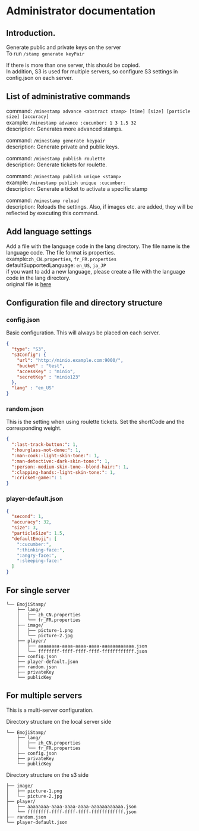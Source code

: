# Administrator documentation

## Introduction.
Generate public and private keys on the server<br />
To run `/stamp generate keyPair`<br />

If there is more than one server, this should be copied. <br />
In addition, S3 is used for multiple servers, so configure S3 settings in config.json on each server.

## List of administrative commands
command: `/minestamp advance <abstract stamp> [time] [size] [particle size] [accuracy]`<br />
example: `/minestamp advance :cucumber: 1 3 1.5 32`<br />
description: Generates more advanced stamps.<br />

command: `/minestamp generate keypair`<br />
description: Generate private and public keys.<br />

command: `/minestamp publish roulette`<br />
description: Generate tickets for roulette.<br />

command: `/minestamp publish unique <stamp>`<br />
example: `/minestamp publish unique :cucumber:`<br />
description: Generate a ticket to activate a specific stamp<br />

command: `/minestamp reload`<br />
description: Reloads the settings. Also, if images etc. are added, they will be reflected by executing this command.<br />

## Add language settings

Add a file with the language code in the lang directory. The file name is the language code. The file format is
properties. <br />
example:`zh_CN.properties`, `fr_FR.properties` <br />
defaultSupportedLanguage: `en_US`, `ja_JP` <br />
if you want to add a new language, please create a file with the language code in the lang directory. <br />
original file is [here](https://github.com/Nlkomaru/MineStamp/blob/master/src/main/resources/lang/en_US.properties) <br />


## Configuration file and directory structure

### config.json
Basic configuration. This will always be placed on each server.

```json
{
  "type": "S3",
  "s3Config": {
    "url": "http://minio.example.com:9000/",
    "bucket" : "test",
    "accessKey" : "minio",
    "secretKey" : "minio123"
  },
  "lang" : "en_US"
}
```
### random.json
This is the setting when using roulette tickets. Set the shortCode and the corresponding weight.

```json
{
  ":last-track-button:": 1,
  ":hourglass-not-done:": 1,
  ":man-cook:-light-skin-tone:": 1,
  ":man-detective:-dark-skin-tone:": 1,
  ":person:-medium-skin-tone--blond-hair:": 1,
  ":clapping-hands:-light-skin-tone:": 1,
  ":cricket-game:": 1
}
```

### player-default.json
```json
{
  "second": 1,
  "accuracy": 32,
  "size": 3,
  "particleSize": 1.5,
  "defaultEmoji": [
    ":cucumber:",
    ":thinking-face:",
    ":angry-face:",
    ":sleeping-face:"
  ]
}
```

## For single server
```
└── EmojiStamp/
    ├── lang/
    │   ├── zh_CN.properties
    │   └── fr_FR.properties
    ├── image/
    │   ├── picture-1.png
    │   └── picture-2.jpg
    ├── player/
    │   ├── aaaaaaaa-aaaa-aaaa-aaaa-aaaaaaaaaaaa.json
    │   └── ffffffff-ffff-ffff-ffff-ffffffffffff.json
    ├── config.json
    ├── player-default.json
    ├── random.json
    ├── privateKey
    └── publicKey
```

## For multiple servers
This is a multi-server configuration.

Directory structure on the local server side
```
└── EmojiStamp/
    ├── lang/
    │   ├── zh_CN.properties
    │   └── fr_FR.properties
    ├── config.json
    ├── privateKey
    └── publicKey
```

Directory structure on the s3 side
```
├── image/
│   ├── picture-1.png
│   └── picture-2.jpg
├── player/
│   ├── aaaaaaaa-aaaa-aaaa-aaaa-aaaaaaaaaaaa.json
│   └── ffffffff-ffff-ffff-ffff-ffffffffffff.json
├── random.json
└── player-default.json
```




